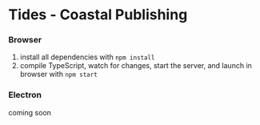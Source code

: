 # Tides - Coastal Publishing

### Browser

 1. install all dependencies with `npm install`
 1. compile TypeScript, watch for changes, start the server, and launch in browser with `npm start`

### Electron

coming soon
